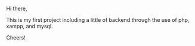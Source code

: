 Hi there, 

This is my first project including a little of backend through the use of php, xampp, and mysql.

Cheers!


